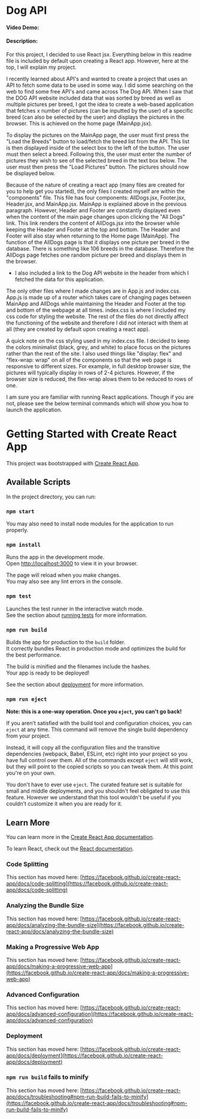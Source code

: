 # Dog API
#### Video Demo:  <URL HERE>
#### Description:

For this project, I decided to use React jsx. Everything below in this readme file is included by default upon creating a React app. However, here at the top, I will explain my project.

I recently learned about API's and wanted to create a project that uses an API to fetch some data to be used in some way. I did some searching on the web to find some free API's and came across The Dog API. When I saw that the DOG API website included data that was sorted by breed as well as multiple pictures per breed, I got the idea to create a web-based application that fetches x number of pictures (can be inputted by the user) of a specific breed (can also be selected by the user) and displays the pictures in the browser. This is achieved on the home page (MainApp.jsx).

To display the pictures on the MainApp page, the user must first press the "Load the Breeds" button to load/fetch the breed list from the API. This list is then displayed inside of the select box to the left of the button. The user must then select a breed. Following this, the user must enter the number of pictures they wish to see of the selected breed in the text box below. The user must then press the "Load Pictures" button. The pictures should now be displayed below.

Because of the nature of creating a react app (many files are created for you to help get you started), the only files I created myself are within the "components" file. This file has four components: AllDogs.jsx, Footer.jsx, Header.jsx, and MainApp.jsx. MainApp is explained above in the previous paragraph. However, Header and Footer are constantly displayed even when the content of the main page changes upon clicking the "All Dogs" link. This link renders the content of AllDogs.jsx into the browser while keeping the Header and Footer at the top and bottom. The Header and Footer will also stay when returning to the Home page (MainApp). The function of the AllDogs page is that it displays one picture per breed in the database. There is something like 106 breeds in the database. Therefore the AllDogs page fetches one random picture per breed and displays them in the browser.

* I also included a link to the Dog API website in the header from which I fetched the data for this application.

The only other files where I made changes are in App.js and index.css. App.js is made up of a router which takes care of changing pages between MainApp and AllDogs while maintaining the Header and Footer at the top and bottom of the webpage at all times. index.css is where I included my css code for styling the website. The rest of the files do not directly affect the functioning of the website and therefore I did not interact with them at all (they are created by default upon creating a react app).

A quick note on the css styling used in my index.css file. I decided to keep the colors minimalist (black, grey, and white) to place focus on the pictures rather than the rest of the site. I also used things like "display: flex" and "flex-wrap: wrap" on all of the components so that the web page is responsive to different sizes. For example, in full desktop browser size, the pictures will typically display in rows of 2-4 pictures. However, if the browser size is reduced, the flex-wrap alows them to be reduced to rows of one.

I am sure you are familiar with running React applications. Though if you are not, please see the below terminal commands which will show you how to launch the application.



# Getting Started with Create React App

This project was bootstrapped with [Create React App](https://github.com/facebook/create-react-app).

## Available Scripts

In the project directory, you can run:

### `npm start`

You may also need to install node modules for the application to run properly.

### `npm install`

Runs the app in the development mode.\
Open [http://localhost:3000](http://localhost:3000) to view it in your browser.

The page will reload when you make changes.\
You may also see any lint errors in the console.

### `npm test`

Launches the test runner in the interactive watch mode.\
See the section about [running tests](https://facebook.github.io/create-react-app/docs/running-tests) for more information.

### `npm run build`

Builds the app for production to the `build` folder.\
It correctly bundles React in production mode and optimizes the build for the best performance.

The build is minified and the filenames include the hashes.\
Your app is ready to be deployed!

See the section about [deployment](https://facebook.github.io/create-react-app/docs/deployment) for more information.

### `npm run eject`

**Note: this is a one-way operation. Once you `eject`, you can't go back!**

If you aren't satisfied with the build tool and configuration choices, you can `eject` at any time. This command will remove the single build dependency from your project.

Instead, it will copy all the configuration files and the transitive dependencies (webpack, Babel, ESLint, etc) right into your project so you have full control over them. All of the commands except `eject` will still work, but they will point to the copied scripts so you can tweak them. At this point you're on your own.

You don't have to ever use `eject`. The curated feature set is suitable for small and middle deployments, and you shouldn't feel obligated to use this feature. However we understand that this tool wouldn't be useful if you couldn't customize it when you are ready for it.

## Learn More

You can learn more in the [Create React App documentation](https://facebook.github.io/create-react-app/docs/getting-started).

To learn React, check out the [React documentation](https://reactjs.org/).

### Code Splitting

This section has moved here: [https://facebook.github.io/create-react-app/docs/code-splitting](https://facebook.github.io/create-react-app/docs/code-splitting)

### Analyzing the Bundle Size

This section has moved here: [https://facebook.github.io/create-react-app/docs/analyzing-the-bundle-size](https://facebook.github.io/create-react-app/docs/analyzing-the-bundle-size)

### Making a Progressive Web App

This section has moved here: [https://facebook.github.io/create-react-app/docs/making-a-progressive-web-app](https://facebook.github.io/create-react-app/docs/making-a-progressive-web-app)

### Advanced Configuration

This section has moved here: [https://facebook.github.io/create-react-app/docs/advanced-configuration](https://facebook.github.io/create-react-app/docs/advanced-configuration)

### Deployment

This section has moved here: [https://facebook.github.io/create-react-app/docs/deployment](https://facebook.github.io/create-react-app/docs/deployment)

### `npm run build` fails to minify

This section has moved here: [https://facebook.github.io/create-react-app/docs/troubleshooting#npm-run-build-fails-to-minify](https://facebook.github.io/create-react-app/docs/troubleshooting#npm-run-build-fails-to-minify)
